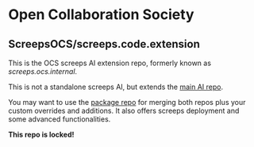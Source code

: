 # Open Collaboration Society
## ScreepsOCS/screeps.code.extension

This is the OCS screeps AI extension repo, formerly known as *screeps.ocs.internal*. 

This is not a standalone screeps AI, but extends the [main AI repo](https://github.com/ScreepsOCS/screeps.code).

You may want to use the [package repo](https://github.com/ScreepsOCS/screeps.code.package) for merging both repos plus your custom overrides and additions. It also offers screeps deployment and some advanced functionalities. 

__This repo is locked!__
